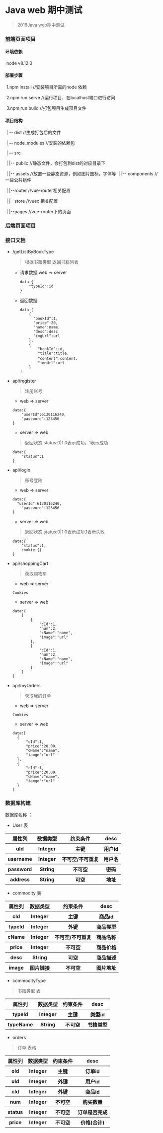 # Java web 期中测试

> 2018Java web期中测试

### 前端页面项目 ###

#### 环境依赖

​	node v8.12.0

#### 部署步骤 ####

​	1.npm install  //安装项目所需的node 依赖

​	2.npm run serve //运行项目，在localhost端口进行访问

​	3.npm run build //打包项目生成项目文件

#### 项目结构

​	| -- dist    //生成打包后的文件

​	| -- node_modules    //安装的依赖包

​	| -- src

​	|   |-- public 			//静态文件，会打包到dist的对应目录下

​	|   |-- assets 			//放置一些静态资源，例如图片图标，字体等
​	|   |-- components  	//一些公共组件

​	|   |--router           	//vue-router相关配置 

​	|   |--store 			//vuex 相关配置

​	|   |--pages 			//vue-router下的页面

### 后端页面项目



### 接口文档

* /getListByBookType

  > 根据书籍类型 返回书籍列表

  * 请求数据:web => server

    ```data:{
    data:{
        "typeId":id
    }
    ```

  * 返回数据

    ``` 
    data:[
        {
          "bookId":1,
          "price":20,
          "name":name,
          "desc":desc
          "imgUrl":url
        },
        {
        	"bookId":id,
          	"title":title,
          	"content":content，
            "imgUrl":url
        }
    ]
    ```

* api/register  

  > 注册账号

  * web => server

  ``` 
  data:{
      "userId":6130116240,
      "password":123456
  }
  ```

  * server => web

  > 返回状态  status:0|1  0表示成功，1表示成功

  ```
  data:{
      "status":1
  }
  ```

* api/login

  > 账号登陆

  * web => server

  ```
  data:{
  	"userId":6130116240,
      "password":123456
  }
  ```

  * server => web

  > 返回状态 status:0|1 0表示成功,1表示失败

  ```
  data:{
      "status":1,
      cookie:{}
  }
  ```

* api/shoppingCart

  > 获取购物车

  * web => server 

  ```  
  Cookies
  ```

  * server => web

  ``` 
  data:{
      [
          {
              "cId":1,
              "num":2,
              "cName":"name",
              "image":"url"
          },
          {
              "cId":1,
              "num":2,
              "cName":"name",
              "image":"url"
          }
      ]
  }
  ```

* api/myOrders

  > 获取我的订单

  * web => server 

  ```
  Cookies
  ```

  * server => web

  ```
  data:[
  	{
      	"cId":1,
      	"price":20.00,
      	"cName":"name",
      	"iamge":"url"
  	},
  	{
      	"cId":1,
      	"price":20.00,
      	"cName":"name",
      	"iamge":"url"
  	}
  ]
  ```




### 数据库构建

数据库名称 ：



* User 表

>

<table>
    <tr>
        <th>属性列</th>
        <th>数据类型</th>
        <th>约束条件</th>
        <th>desc</th>
    </tr>
    <tr>
        <th>uId</th>
        <th>Integer</th>
        <th>主键</th>
        <th>用户id</th>
    </tr>
    <tr>
        <th>username</th>
        <th>Integer</th>
        <th>不可空/不可重复</th>
        <th>用户名</th>
    </tr>
    <tr>
        <th>password</th>
        <th>String</th>
        <th>不可空</th>
        <th>密码</th>
    </tr>
    <tr>
    	<th>address</th>
        <th>String</th>
        <th>可空</th>
        <th>地址</th>
    </tr>
</table>	



* commodity 表

>

<table>
    <tr>
        <th>属性列</th>
        <th>数据类型</th>
        <th>约束条件</th>
        <th>desc</th>
    </tr>
    <tr>
        <th>cId</th>
        <th>Integer</th>
        <th>主键</th>
        <th>商品id</th>
    </tr>
    <tr>
        <th>typeId</th>
        <th>Integer</th>
        <th>外键</th>
        <th>商品类型</th>
    </tr>
    <tr>
        <th>cName</th>
        <th>Integer</th>
        <th>不可空/不可重复</th>
        <th>商品名称</th>
    </tr>
    <tr>
        <th>price</th>
        <th>Integer</th>
        <th>不可空</th>
        <th>商品价格</th>
    </tr>
    <tr>
    	<th>desc</th>
        <th>String</th>
        <th>可空</th>
        <th>商品描述</th>
    </tr>
    <tr>
    	<th>image</th>
        <th>图片链接</th>
        <th>不可空</th>
        <th>图片地址</th>
    </tr>
</table>


* commodityType

> 书籍类型 表

<table>
    <tr>
        <th>属性列</th>
        <th>数据类型</th>
        <th>约束条件</th>
        <th>desc</th>
    </tr>
    <tr>
        <th>typeId</th>
        <th>Integer</th>
        <th>主键</th>
        <th>类型id</th>
    </tr>
    <tr>
        <th>typeName</th>
        <th>String</th>
        <th>不可空</th>
        <th>书籍类型</th>
    </tr>
</table>	

* orders

> 订单 表格

<table>
    <tr>
        <th>属性列</th>
        <th>数据类型</th>
        <th>约束条件</th>
        <th>desc</th>
    </tr>
    <tr>
        <th>oId</th>
        <th>Integer</th>
        <th>主键</th>
        <th>订单id</th>
    </tr>
    <tr>
        <th>uId</th>
        <th>Integer</th>
        <th>外键</th>
        <th>用户id</th>
    </tr>
    <tr>
        <th>cId</th>
        <th>Integer</th>
        <th>外键</th>
        <th>商品id</th>
    </tr>
    <tr>
        <th>num</th>
        <th>Integer</th>
        <th>不可空</th>
        <th>购买数量</th>
    </tr>
        <tr>
        <th>status</th>
        <th>Integer</th>
        <th>不可空</th>
        <th>订单是否完成</th>
    </tr>
    <tr>
    	<th>price</th>
        <th>Integer</th>
        <th>不可空</th>
        <th>价格(合计)</th>
    </tr>
</table>
